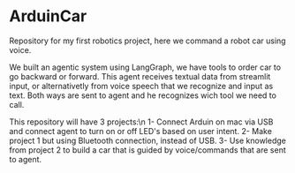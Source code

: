 # ArduinCar

Repository for my first robotics project, here we command a robot car using voice.

We built an agentic system using LangGraph, we have tools to order car to go backward or forward. This agent receives textual data from streamlit input, or alternativetly from voice speech that we recognize and input as text. Both ways are sent to agent and he recognizes wich tool we need to call.

This repository will have 3 projects:\n
  1- Connect Arduin on mac via USB and connect agent to turn on or off LED's based on user intent.
  2- Make project 1 but using Bluetooth connection, instead of USB.
  3- Use knowledge from project 2 to build a car that is guided by voice/commands that are sent to agent.
